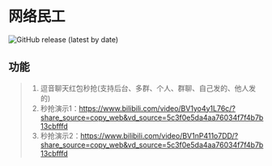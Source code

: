 # 网络民工
<img alt="GitHub release (latest by date)" src="https://img.shields.io/github/v/release/Xposed-Modules-Repo/com.hello.worker">

## 功能
> 1. 逗音聊天红包秒抢(支持后台、多群、个人、群聊、自己发的、他人发的)
> 2. 秒抢演示1：https://www.bilibili.com/video/BV1yo4y1L76c/?share_source=copy_web&vd_source=5c3f0e5da4aa76034f7f4b7b13cbfffd
> 3. 秒抢演示2：https://www.bilibili.com/video/BV1nP411o7DD/?share_source=copy_web&vd_source=5c3f0e5da4aa76034f7f4b7b13cbfffd
